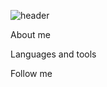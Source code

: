 ![header](https://github.com/Glazinapik/glazinapik/blob/main/assets/download.gif)

About me

Languages and tools

Follow me

